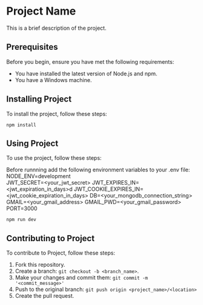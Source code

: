 # Project Name

This is a brief description of the project.

## Prerequisites

Before you begin, ensure you have met the following requirements:

- You have installed the latest version of Node.js and npm.
- You have a Windows machine.

## Installing Project

To install the project, follow these steps:

```
npm install
```

## Using Project

To use the project, follow these steps:

Before runnning add the following environment variables to your .env file:
NODE_ENV=development  
JWT_SECRET=<your_jwt_secret>
JWT_EXPIRES_IN=<jwt_expiration_in_days>d
JWT_COOKIE_EXPIRES_IN=<jwt_cookie_expiration_in_days>
DB=<your_mongodb_connection_string>
GMAIL=<your_gmail_address>
GMAIL_PWD=<your_gmail_password>
PORT=3000

```
npm run dev
```

## Contributing to Project

To contribute to Project, follow these steps:

1. Fork this repository.
2. Create a branch: `git checkout -b <branch_name>`.
3. Make your changes and commit them: `git commit -m '<commit_message>'`
4. Push to the original branch: `git push origin <project_name>/<location>`
5. Create the pull request.

